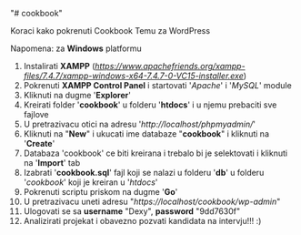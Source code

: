"# cookbook" 

Koraci kako pokrenuti Cookbook Temu za WordPress

Napomena: za **Windows** platformu

1. Instalirati **XAMPP** (_https://www.apachefriends.org/xampp-files/7.4.7/xampp-windows-x64-7.4.7-0-VC15-installer.exe_)
2. Pokrenuti **XAMPP Control Panel** i startovati '_Apache_' i '_MySQL_' module
3. Kliknuti na dugme '**Explorer**'
4. Kreirati folder '**cookbook**' u folderu '**htdocs**' i u njemu prebaciti sve fajlove 
5. U pretrazivacu otici na adresu '_http://localhost/phpmyadmin/_'
6. Kliknuti na "**New**" i ukucati ime databaze "**cookbook**" i kliknuti na '**Create**'
7. Databaza 'cookbook' ce biti kreirana i trebalo bi je selektovati i kliknuti na '**Import**' tab
8. Izabrati '**cookbook.sql**' fajl koji se nalazi u folderu '**db**' u folderu '_cookbook_' koji je kreiran u '_htdocs_'
9. Pokrenuti scriptu priskom na dugme '**Go**'
10. U pretrazivacu uneti adresu "_https://localhost/cookbook/wp-admin_"
11. Ulogovati se sa **username** "Dexy", **password** "9dd7630f"
12. Analizirati projekat i obavezno pozvati kandidata na intervju!!! :)